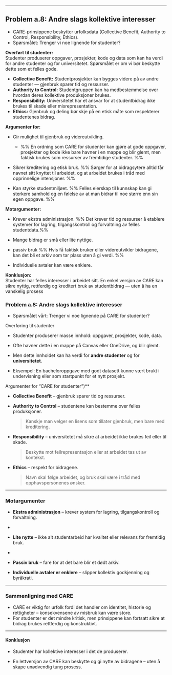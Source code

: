 

---

## **Problem a.8: Andre slags kollektive interesser**

- CARE-prinsippene beskytter urfolksdata (Collective Benefit, Authority to Control, Responsibility, Ethics).
- Spørsmålet: Trenger vi noe lignende for studenter?

**Overført til studenter:**  
Studenter produserer oppgaver, prosjekter, kode og data som kan ha verdi for andre studenter og for universitetet. Spørsmålet er om vi bør beskytte dette som et felles gode.

- **Collective Benefit:** Studentprosjekter kan bygges videre på av andre studenter — gjenbruk sparer tid og ressurser. 
-  **Authority to Control:** Studentgruppen kan ha medbestemmelse over hvordan deres kollektive produksjoner brukes. 
- **Responsibility:** Universitetet har et ansvar for at studentbidrag ikke brukes til skade eller misrepresentation.
- **Ethics:** Gjenbruk og deling bør skje på en etisk måte som respekterer studentenes bidrag.

**Argumenter for:**

- Gir mulighet til gjenbruk og videreutvikling.
	- %% En ordning som CARE for studenter kan gjøre at gode oppgaver, prosjekter og kode ikke bare havner i en mappe og blir glemt, men faktisk brukes som ressurser av fremtidige studenter. %%

- Sikrer kreditering og etisk bruk.
		%% Sørger for at bidragsytere alltid får navnet sitt knyttet til arbeidet, og at arbeidet brukes i tråd med opprinnelige intensjoner. %%

- Kan styrke studentmiljøet.
		%% Felles eierskap til kunnskap kan gi sterkere samhold og en følelse av at man bidrar til noe større enn sin egen oppgave. %%

**Motargumenter:**

- Krever ekstra administrasjon.
		%% Det krever tid og ressurser å etablere systemer for lagring, tilgangskontroll og forvaltning av felles studentdata.%%

- Mange bidrag er små eller lite nyttige.

- passiv bruk
	%% Hvis få faktisk bruker eller videreutvikler bidragene, kan det bli et arkiv som tar plass uten å gi verdi. %%

- Individuelle avtaler kan være enklere.    

**Konklusjon:**  
Studenter har felles interesser i arbeidet sitt. En enkel versjon av CARE kan sikre nyttig, rettferdig og kreditert bruk av studentbidrag — uten å ha en vanskelig prosess












### Problem a.8: Andre slags kollektive interesser

- Spørsmålet vårt: Trenger vi noe lignende på CARE for studenter?

Overføring til studenter
- Studenter produserer masse innhold: oppgaver, prosjekter, kode, data.

- Ofte havner dette i en mappe på Canvas eller OneDrive, og blir glemt.

- Men dette innholdet kan ha verdi for **andre studenter** og for **universitetet**.

- Eksempel: En bacheloroppgave med godt datasett kunne vært brukt i undervisning eller som startpunkt for et nytt prosjekt.


Argumenter for “CARE for studenter”)**
- **Collective Benefit** – gjenbruk sparer tid og ressurser.

- **Authority to Control** – studentene kan bestemme over felles produksjoner.
    
    > Kanskje man velger en lisens som tillater gjenbruk, men bare med kreditering.
    
- **Responsibility** – universitetet må sikre at arbeidet ikke brukes feil eller til skade.
    
    > Beskytte mot feilrepresentasjon eller at arbeidet tas ut av kontekst.
    
- **Ethics** – respekt for bidragene.
    
    > Navn skal følge arbeidet, og bruk skal være i tråd med opphavspersonenes ønsker.
    
---

### Motargumenter

- **Ekstra administrasjon** – krever system for lagring, tilgangskontroll og forvaltning.
- 
- **Lite nytte** – ikke alt studentarbeid har kvalitet eller relevans for fremtidig bruk.
- 
- **Passiv bruk** – fare for at det bare blir et dødt arkiv.

- **Individuelle avtaler er enklere** – slipper kollektiv godkjenning og byråkrati.

---

### Sammenligning med CARE

- CARE er viktig for urfolk fordi det handler om identitet, historie og rettigheter – konsekvensene av misbruk kan være store.
- For studenter er det mindre kritisk, men prinsippene kan fortsatt sikre at bidrag brukes rettferdig og konstruktivt.

---

#### Konklusjon

- Studenter har kollektive interesser i det de produserer.

- En lettversjon av CARE kan beskytte og gi nytte av bidragene – uten å skape unødvendig tung prosess.
